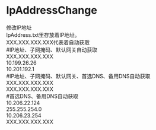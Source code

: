 # IpAddressChange
修改IP地址  
IpAddress.txt里存放着IP地址。  
XXX.XXX.XXX.XXX代表着自动获取  
#IP地址、子网掩码、默认网关自动获取  
XXX.XXX.XXX.XXX  
10.199.26.26  
10.201.192.1  
#IP地址、子网掩码、默认网关、首选DNS、备用DNS自动获取  
XXX.XXX.XXX.XXX  
XXX.XXX.XXX.XXX  
#首选DNS、备用DNS自动获取  
10.206.22.124  
255.255.254.0  
10.206.23.254  
XXX.XXX.XXX.XXX  
